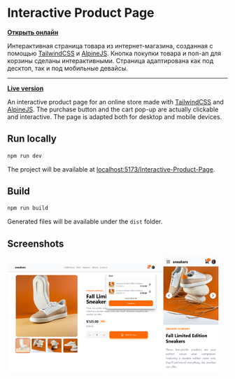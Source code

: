 # Interactive Product Page

[**Открыть онлайн**](https://try-again-later.github.io/Interactive-Product-Page/)

Интерактивная страница товара из интернет-магазина, созданная с помощью [TailwindCSS](https://tailwindcss.com/) и [AlpineJS](https://alpinejs.dev/).
Кнопка покупки товара и поп-ап для корзины сделаны интерактивными.
Страница адаптирована как под десктоп, так и под мобильные девайсы.

---

[**Live version**](https://try-again-later.github.io/Interactive-Product-Page/)

An interactive product page for an online store made with [TailwindCSS](https://tailwindcss.com/) and [AlpineJS](https://alpinejs.dev/).
The purchase button and the cart pop-up are actually clickable and interactive.
The page is adapted both for desktop and mobile devices.

## Run locally

```sh
npm run dev
```

The project will be available at [localhost:5173/Interactive-Product-Page](http://localhost:5173/Interactive-Product-Page/).

## Build

```sh
npm run build
```

Generated files will be available under the `dist` folder.

## Screenshots

<img src="./screenshots/desktop.png" width="70%" alt="Desktop version"> <img src="./screenshots/mobile.png" width="25%" alt="Mobile version">
